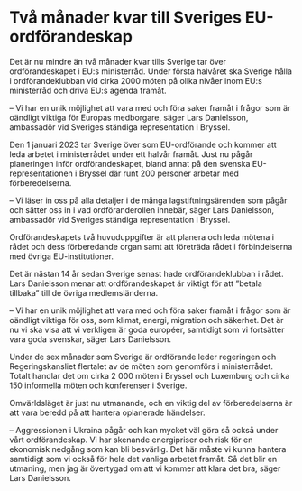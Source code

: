 # Två månader kvar till Sveriges EU-ordförandeskap

Det är nu mindre än två månader kvar tills Sverige tar över ordförandeskapet i EU:s ministerråd. Under första halvåret ska Sverige hålla i ordförandeklubban vid cirka 2000 möten på olika nivåer inom EU:s ministerråd och driva EU:s agenda framåt.

– Vi har en unik möjlighet att vara med och föra saker framåt i frågor som är oändligt viktiga för Europas medborgare, säger Lars Danielsson, ambassadör vid Sveriges ständiga representation i Bryssel.

Den 1 januari 2023 tar Sverige över som EU-ordförande och kommer att leda arbetet i ministerrådet under ett halvår framåt. Just nu pågår planeringen inför ordförandeskapet, bland annat på den svenska EU-representationen i Bryssel där runt 200 personer arbetar med förberedelserna.

– Vi läser in oss på alla detaljer i de många lagstiftningsärenden som pågår och sätter oss in i vad ordföranderollen innebär, säger Lars Danielsson, ambassadör vid Sveriges ständiga representation i Bryssel.

Ordförandeskapets två huvuduppgifter är att planera och leda mötena i rådet och dess förberedande organ samt att företräda rådet i förbindelserna med övriga EU-institutioner.

Det är nästan 14 år sedan Sverige senast hade ordförandeklubban i rådet. Lars Danielsson menar att ordförandeskapet är viktigt för att ”betala tillbaka” till de övriga medlemsländerna.

– Vi har en unik möjlighet att vara med och föra saker framåt i frågor som är oändligt viktiga för oss, som klimat, energi, migration och säkerhet. Det är nu vi ska visa att vi verkligen är goda européer, samtidigt som vi fortsätter vara goda svenskar, säger Lars Danielsson.

Under de sex månader som Sverige är ordförande leder regeringen och Regeringskansliet flertalet av de möten som genomförs i ministerrådet. Totalt handlar det om cirka 2 000 möten i Bryssel och Luxemburg och cirka 150 informella möten och konferenser i Sverige.

Omvärldsläget är just nu utmanande, och en viktig del av förberedelserna är att vara beredd på att hantera oplanerade händelser.

– Aggressionen i Ukraina pågår och kan mycket väl göra så också under vårt ordförandeskap. Vi har skenande energipriser och risk för en ekonomisk nedgång som kan bli besvärlig. Det här måste vi kunna hantera samtidigt som vi också för hela det vanliga arbetet framåt. Så det blir en utmaning, men jag är övertygad om att vi kommer att klara det bra, säger Lars Danielsson.
